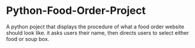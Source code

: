 # Python-Food-Order-Project

A python poject that displays the procedure of what a food order website should look like. it asks users their name,  then directs users to select either food or soup box.

